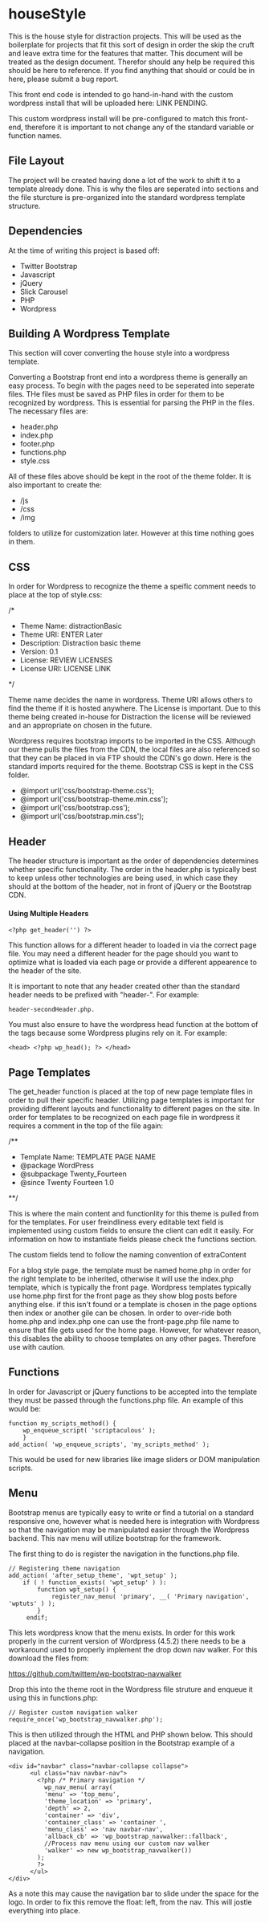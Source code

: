 # houseStyle

This is the house style for distraction projects. This will be used as the boilerplate for projects that fit this sort of design in order the skip the cruft and leave extra time for the features that matter. This document will be treated as the design document. Therefor should any help be required this should be here to reference. If you find anything that should or could be in here, please submit a bug report. 

This front end code is intended to go hand-in-hand with the custom wordpress install that will be uploaded here: LINK PENDING. 

This custom wordpress install will be pre-configured to match this front-end, therefore it is important to not change any of the standard variable or function names. 

## File Layout

The project will be created having done a lot of the work to shift it to a template already done. This is why the files are seperated into sections and the file sturcture is pre-organized into the standard wordpress template structure. 

## Dependencies

At the time of writing this project is based off: 
- Twitter Bootstrap
- Javascript
- jQuery
- Slick Carousel 
- PHP
- Wordpress

## Building A Wordpress Template

This section will cover converting the house style into a wordpress template.

Converting a Bootstrap front end into a wordpress theme is generally an easy process. To begin with the pages need to be seperated into seperate files. THe files must be saved as PHP files in order for them to be recognized by wordpress. This is essential for parsing the PHP in the files. The necessary files are: 

- header.php
- index.php
- footer.php
- functions.php
- style.css

All of these files above should be kept in the root of the theme folder. It is also important to create the:

* /js
* /css
* /img
  
folders to utilize for customization later. However at this time nothing goes in them.

## CSS

In order for Wordpress to recognize the theme a speific comment needs to place at the top of style.css: 

/*

- Theme Name: distractionBasic
- Theme URI: ENTER Later
- Description: Distraction basic theme
- Version: 0.1
- License: REVIEW LICENSES
- License URI: LICENSE LINK

*/

Theme name decides the name in wordpress. Theme URI allows others to find the theme if it is hosted anywhere. The License is important. Due to this theme being created in-house for Distraction the license will be reviewed and an appropriate on chosen in the future.

Wordpress requires bootstrap imports to be imported in the CSS. Although our theme pulls the files from the CDN, the local files are also referenced so that they can be placed in via FTP should the CDN's go down. Here is the standard imports required for the theme. Bootstrap CSS is kept in the CSS folder.

- @import url('css/bootstrap-theme.css');
- @import url('css/bootstrap-theme.min.css');
- @import url('css/bootstrap.css');
- @import url('css/bootstrap.min.css');

## Header 

The header structure is important as the order of dependencies determines whether specific functionality. The order in the header.php is typically best to keep unless other technologies are being used, in which case they should at the bottom of the header, not in front of jQuery or the Bootstrap CDN. 

#### Using Multiple Headers

    <?php get_header('') ?> 

This function allows for a different header to loaded in via the correct page file. You may need a different header for the page should you want to optimize what is loaded via each page or provide a different appearence to the header of the site. 

It is important to note that any header created other than the standard header needs to be prefixed with "header-". For example: 

    header-secondHeader.php.

You must also ensure to have the wordpress head function at the bottom of the <head> tags because some Wordpress plugins rely on it. For example: 

    <head> <?php wp_head(); ?> </head>

## Page Templates

The get_header function is placed at the top of new page template files in order to pull their specific header. Utilizing page templates is important for providing different layouts and functionality to different pages on the site. In order for templates to be recognized on each page file in wordpress it requires a comment in the top of the file again:

/**
 * Template Name: TEMPLATE PAGE NAME
 * @package WordPress
 * @subpackage Twenty_Fourteen
 * @since Twenty Fourteen 1.0
 
**/

This is where the main content and functionlity for this theme is pulled from for the templates. For user freindliness every editable text field is implemented using custom fields to ensure the client can edit it easily. For information on how to instantiate fields please check the functions section. 

The custom fields tend to follow the naming convention of extraContent

For a blog style page, the template must be named home.php in order for the right template to be inherited, otherwise it will use the index.php template, which is typically the front page. Wordpress templates typically use home.php first for the front page as they show blog posts before anything else. if this isn't found or a template is chosen in the page options then index or another gile can be chosen. In order to over-ride both home.php and index.php one can use the front-page.php file name to ensure that file gets used for the home page. However, for whatever reason, this disables the ability to choose templates on any other pages. Therefore use with caution.

## Functions

In order for Javascript or jQuery functions to be accepted into the template they must be passed through the functions.php file. An example of this would be: 

    function my_scripts_method() {
        wp_enqueue_script( 'scriptaculous' );
        }
    add_action( 'wp_enqueue_scripts', 'my_scripts_method' );

This would be used for new libraries like image sliders or DOM manipulation scripts.

## Menu

Bootstrap menus are typically easy to write or find a tutorial on a standard responsive one, however what is needed here is integration with Wordpress so that the navigation may be manipulated easier through the Wordpress backend. This nav menu will utilize bootstrap for the framework. 

The first thing to do is register the navigation in the functions.php file. 

    // Registering theme navigation 
    add_action( 'after_setup_theme', 'wpt_setup' );
        if ( ! function_exists( 'wpt_setup' ) ):
            function wpt_setup() {  
                register_nav_menu( 'primary', __( 'Primary navigation', 'wptuts' ) );
            } 
         endif;

This lets wordpress know that the menu exists. In order for this work properly in the current version of Wordpress (4.5.2) there needs to be a workaround used to properly implement the drop down nav walker. For this download the files from: 

https://github.com/twittem/wp-bootstrap-navwalker

Drop this into the theme root in the Wordpress file struture and enqueue it using this in functions.php: 

    // Register custom navigation walker
    require_once('wp_bootstrap_navwalker.php');

This is then utilized through the HTML and PHP shown below. This should placed at the navbar-collapse position in the Bootstrap example of a navigation.

    <div id="navbar" class="navbar-collapse collapse">
          <ul class="nav navbar-nav">
            <?php /* Primary navigation */
              wp_nav_menu( array(
              'menu' => 'top_menu',
              'theme_location' => 'primary',
              'depth' => 2,
              'container' => 'div',
              'container_class' => 'container ',
              'menu_class' => 'nav navbar-nav',
              'allback_cb' => 'wp_bootstrap_navwalker::fallback',
              //Process nav menu using our custom nav walker
              'walker' => new wp_bootstrap_navwalker())
            );
            ?>   
          </ul>   
    </div>
    
As a note this may cause the navigation bar to slide under the space for the logo. In order to fix this remove the float: left, from the nav. This will jostle everything into place. 

